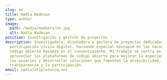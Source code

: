 ```yaml
---
slug: nn
title: Nadia Nadesan
type: author
image:
  path: /media/members/nn.jpg
  alt: Nadia Nadesan
position: Investigación y gestión de proyectos
description: Investigadora, diseñadora y gestora de proyectos dedicados a la
  participación cívica digital, haciendo especial hincapié en las tecnologías de
  código abierto basadas en el consentimiento. Mi trabajo se centra en
  aprovechar las plataformas de código abierto para mejorar la experiencia de
  los usuarios y desarrollar soluciones que fomenten la accesibilidad, la
  transparencia y la participación.
email: nadia[at]platoniq.net
---
```

